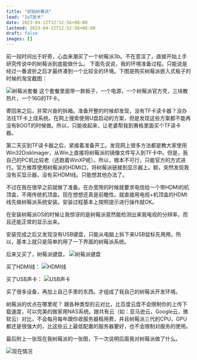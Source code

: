 ```yaml
---
title: "初始树莓派"
lead: "IoT技术"
date: 2023-04-22T12:52:56+08:00
lastmod: 2023-04-22T12:52:56+08:00
draft: false
images: []
---
```



前一段时间出于好奇，心血来潮买了一个树莓派3b。不在意淫了，直接开始上手研究传说中的树莓派到底能做什么。
下面先说说，我的环境准备过程。只能说是经过一番波折之后才最终凑到一个比较全的环境。下图是购买树莓派嵌入式板子的时候的淘宝截图：

![树莓派套餐](https://upload-images.jianshu.io/upload_images/2454595-f21e3157bebe2a7e.png?imageMogr2/auto-orient/strip%7CimageView2/2/w/1240)
这个套餐里面带一款板子，一个电源，一个树莓派官方壳，三块散热片，一个16G的TF卡。

寄回来之后，非常兴奋的拆箱。准备开整的时候却发现，没有TF卡读卡器？没办法往TF卡上烧系统。在网上搜索使用U盘启动的方案，但是发现这些方案都不能再没有BOOT的时候做。所以，只能收起来，让老婆帮我到赛格里面买个TF读卡器。

第二天买到TF读卡器之后，紧接着准备开工。发现网上很多方法都是教大家使用Win32DiskImager，从Win上直接将树莓派的镜像文件写入到TF卡中。但是，我自己的PC机比较老（还跑着WinXP呢）。所以，根本不可行，只能官方的方式进行。官方推荐使用树莓派的HDMI口，将树莓派链接到显示器上。额，突然发现我没有买显示器，没有买HDMI线。只能想其他办法了。

不过在我在很早之前就做了准备。在办宽带的时候就要求电信给一个带HDMI的机顶盒，不用传统机顶盒。现在想想还真是前瞻性。就直接用电视+机顶盒的HDMI线先做树莓派系统安装。安装过程基本上按照提示进行操作就OK。

在安装树莓派OS的时候让我惊讶的是树莓派竟然能检测出来我电视的分辨率，而且还能正常的显示出来。

安装完成之后又发现没有USB键盘，只能从电脑上拆下来USB鼠标先用用。所以，基本上就只是简单的用了一下界面的树莓派系统。

后来又买了，树莓派键盘，
![树莓派键盘](https://upload-images.jianshu.io/upload_images/2454595-b04a940544acebd0.png?imageMogr2/auto-orient/strip%7CimageView2/2/w/1240)

买了HDMI线：
![HDMI线](https://upload-images.jianshu.io/upload_images/2454595-125a9a8e3ea6cd04.png?imageMogr2/auto-orient/strip%7CimageView2/2/w/1240)

买了USB声卡：
![USB声卡](https://upload-images.jianshu.io/upload_images/2454595-e9563858dfcf2e7a.png?imageMogr2/auto-orient/strip%7CimageView2/2/w/1240)

买了很多设备，再加上自己手里的东西。才组成了我自己的树莓派开发环境。

树莓派的优点在哪里呢？
跟各种类型的云对比，比百度云盘不会限制你的上传下载速度，可以完美的做家用NAS系统。跟共有云（如：亚马逊云，Google云，微软云）对比，不会每月每年跟你收服务器租用费，并且树莓派三代的CPU，GPU都还是很强大的，比这些云上最低配置的服务器要好，也不会限制对服务的使用。

最后附上一张现在我树莓派的一张图，下一次说明后面我对树莓派做了什么。

![现在情况](https://upload-images.jianshu.io/upload_images/2454595-69589289125d22fd.jpg?imageMogr2/auto-orient/strip%7CimageView2/2/w/1240)


